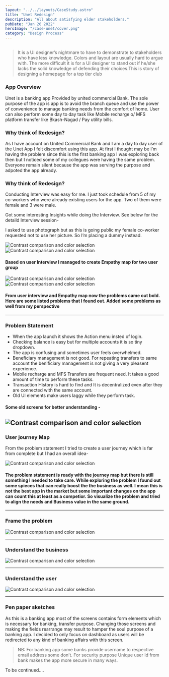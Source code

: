 ```yaml
---
layout: "../../layouts/CaseStudy.astro"
title: "Unet Redesign"
description: "All about satisfying elder stakeholders."
pubDate: "Jan 26 2022"
heroImage: "/case-unet/cover.png"
category: "Design Process"
---
```


##

>It is a UI designer’s nightmare to have to demonstrate to stakeholders who have less knowledge. Colors and layout are usually hard to argue with. The more difficult it is for a UI designer to stand out if he/she lacks the solid knowledge of defending their choices.This is story of designing a homepage for a top tier club

### App Overview

Unet is a banking app Provided by united commercial Bank. The sole purpose of the app is app is to avoid the branch queue and use the power of convenience to manage banking needs from the comfort of home. User can also perform some day to day task like Mobile recharge o/ MFS platform transfer like Bkash-Nagad / Pay utility bills.

### Why think of Redesign?

As I have account on United Commercial Bank and I am a day to day user of the Unet App I felt discomfort using this app. At first I thought may be I’m having the problem since this is the first banking app I was exploring back then but I noticed some of my collegues were having the same problem. Everyone remain silent because the app was serving the purpose and adpoted the app already.

### Why think of Redesign?

Conducting Interview was easy for me. I just took schedule from 5 of my co-workers who were already existing users for the app. Two of them were female and 3 were male.

Got some interesting Insights while doing the Interview. See below for the detaild Interview session-

I asked to use photograph but as this is going public my female co-worker requested not to use her picture. So I’m placing a dummy instead.

![Contrast comparison and color selection](/case-unet/upoma.png)
![Contrast comparison and color selection](/case-unet/sumon.png)

#### Based on user Interview I managed to create Empathy map for two user group
![Contrast comparison and color selection](/case-unet/persona1.png)
![Contrast comparison and color selection](/case-unet/persona2.png)

#### From user interview and Empathy map now the problems came out bold. Here are some listed problems that I found out. Added some problems as well from my perspective

---
### Problem Statement

- When the app launch it shows the Action menu insted of login.
- Checking balance is easy but for multiple accounts it is so tiny dropdown.
- The app is confusing and sometimes user feels overwhelmed.
- Beneficiary management is not good. For repeating transfers to same account the benificiary management is not giving a very pleasent experience.
- Mobile recharge and MFS Transfers are frequent need. It takes a good amount of time to perform these tasks.
- Transaction History is hard to find and It is decentralized even after they are connected with the same account.
- Old UI elements make users laggy while they perform task.


#### Some old screens for better understanding - 
![Contrast comparison and color selection](/case-unet/old-screen.png)
---


### User journey Map
From the problem statement I tried to create a user journey which is far from complete but I had an overall idea-

![Contrast comparison and color selection](/case-unet/journey-map.png)

#### The problem statement is ready with the journey map but there is still something I needed to take care. While exploring the problem I found out some spieces that can really boost the the business as well. I mean this is not the best app in the market but some important changes on the app can count this at least as a competior. So visualize the problem and tried to align the needs and Business value in the same ground.

---
### Frame the problem

![Contrast comparison and color selection](/case-unet/frame.png)

---
### Understand the business

![Contrast comparison and color selection](/case-unet/understand.png)

---
### Understand the user

![Contrast comparison and color selection](/case-unet/understand-user.png)

---

### Pen paper sketches

As this is a banking app most of the screens contains form elements which is necessary for banking, transfer purpose. Changing those screens and making the fields rearrange may result to hamper the soul purpose of a banking app. I decided to only focus on dashboard as users will be redirected to any kind of banking affairs with this screen. 

>NB: For banking app some banks provide username to respective email address some don’t. For security purpose Unique user Id from bank makes the app more secure in many ways.


To be continued....
